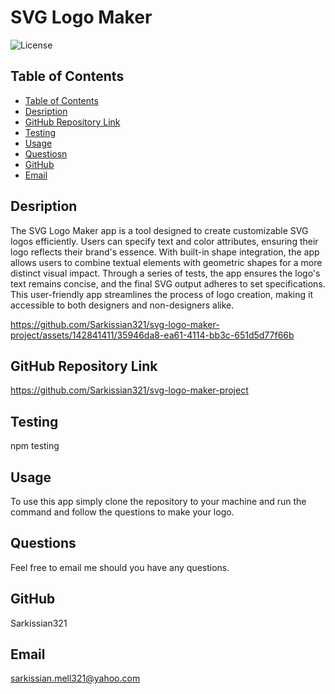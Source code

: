 # SVG Logo Maker

  ![License](https://img.shields.io/badge/License-MIT-blue.svg)

  ## Table of Contents

  - [Table of Contents](#table-of-contents)
  - [Desription](#desription)
  - [GitHub Repository Link](#repository-link)
  - [Testing](#testing)
  - [Usage](#usage)
  - [Questiosn](#questiosn)
  - [GitHub](#github)
  - [Email](#email)

  ## Desription

 The SVG Logo Maker app is a tool designed to create customizable SVG logos efficiently. Users can specify text and color attributes, ensuring their logo reflects their brand's essence. With built-in shape integration, the app allows users to combine textual elements with geometric shapes for a more distinct visual impact. Through a series of tests, the app ensures the logo's text remains concise, and the final SVG output adheres to set specifications. This user-friendly app streamlines the process of logo creation, making it accessible to both designers and non-designers alike.


https://github.com/Sarkissian321/svg-logo-maker-project/assets/142841411/35946da8-ea61-4114-bb3c-651d5d77f66b


  ## GitHub Repository Link

  https://github.com/Sarkissian321/svg-logo-maker-project

  ## Testing

  npm testing

  ## Usage

  To use this app simply clone the repository to your machine and run the command <node server> and follow the questions to make your logo.

  ## Questions

  Feel free to email me should you have any questions.

  ## GitHub

  Sarkissian321

  ## Email

  sarkissian.mell321@yahoo.com


